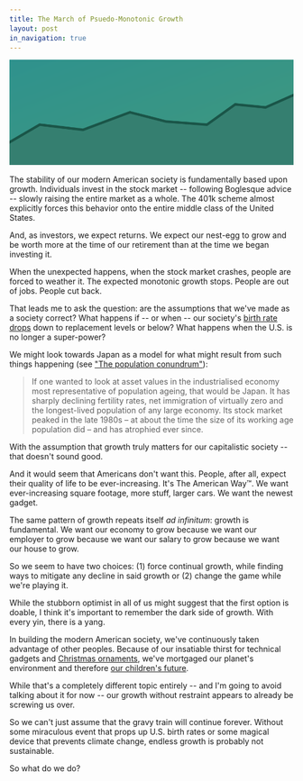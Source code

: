 ```yaml
---
title: The March of Psuedo-Monotonic Growth
layout: post
in_navigation: true
---
```


<img src="/static/img/posts/10.svg" alt="An image of currency">

The stability of our modern American society is fundamentally based upon growth. Individuals invest in the stock market -- following Boglesque advice -- slowly raising the entire market as a whole. The 401k scheme almost explicitly forces this behavior onto the entire middle class of the United States.

And, as investors, we expect returns. We expect our nest-egg to grow and be worth more at the time of our retirement than at the time we began investing it.

When the unexpected happens, when the stock market crashes, people are forced to weather it. The expected monotonic growth stops. People are out of jobs. People cut back.

That leads me to ask the question: are the assumptions that we've made as a society correct? What happens if -- or when -- our society's [birth rate drops](https://qz.com/680270/americans-have-stopped-having-babies/) down to replacement levels or below? What happens when the U.S. is no longer a super-power?

We might look towards Japan as a model for what might result from such things happening (see ["The population conundrum"](https://www.ft.com/content/11dcfe2e-3314-11e2-aa83-00144feabdc0)):

> If one wanted to look at asset values in the industrialised economy most representative of population ageing, that would be Japan. It has sharply declining fertility rates, net immigration of virtually zero and the longest-lived population of any large economy. Its stock market peaked in the late 1980s – at about the time the size of its working age population did – and has atrophied ever since.

With the assumption that growth truly matters for our capitalistic society -- that doesn't sound good.

And it would seem that Americans don't want this. People, after all, expect their quality of life to be ever-increasing. It's The American Way™. We want ever-increasing square footage, more stuff, larger cars. We want the newest gadget.

The same pattern of growth repeats itself *ad infinitum*: growth is fundamental. We want our economy to grow because we want our employer to grow because we want our salary to grow because we want our house to grow.

So we seem to have two choices: (1) force continual growth, while finding ways to mitigate any decline in said growth or (2) change the game while we're playing it.

While the stubborn optimist in all of us might suggest that the first option is doable, I think it's important to remember the dark side of growth. With every yin, there is a yang.

In building the modern American society, we've continuously taken advantage of other peoples. Because of our insatiable thirst for technical gadgets and [Christmas ornaments](http://www.bbc.com/future/story/20141218-the-hidden-home-of-christmas), we've mortgaged our planet's environment and therefore [our children's future](http://ngm.nationalgeographic.com/2016/01/arctic-ice-shrinking-graphic-environment-text).

While that's a completely different topic entirely -- and I'm going to avoid talking about it for now -- our growth without restraint appears to already be screwing us over.

So we can't just assume that the gravy train will continue forever. Without some miraculous event that props up U.S. birth rates or some magical device that prevents climate change, endless growth is probably not sustainable.

So what do we do?
